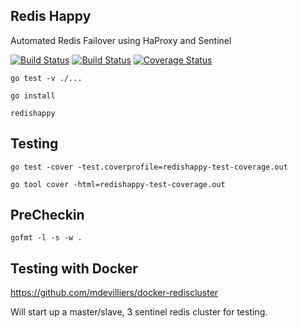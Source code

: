 Redis Happy
-----------

Automated Redis Failover using HaProxy and Sentinel

[![Build Status](https://travis-ci.org/mdevilliers/redishappy.svg?branch=master)](https://travis-ci.org/mdevilliers/redishappy)
[![Build Status](https://drone.io/github.com/mdevilliers/redishappy/status.png)](https://drone.io/github.com/mdevilliers/redishappy/latest)
[![Coverage Status](https://coveralls.io/repos/mdevilliers/redishappy/badge.png)](https://coveralls.io/r/mdevilliers/redishappy)


```
go test -v ./...
```

```
go install
```

```
redishappy
```


Testing
-------

```
go test -cover -test.coverprofile=redishappy-test-coverage.out

go tool cover -html=redishappy-test-coverage.out

```

PreCheckin
----------

```
gofmt -l -s -w .
```

Testing with Docker
-------------------

https://github.com/mdevilliers/docker-rediscluster

Will start up a master/slave, 3 sentinel redis cluster for testing.
